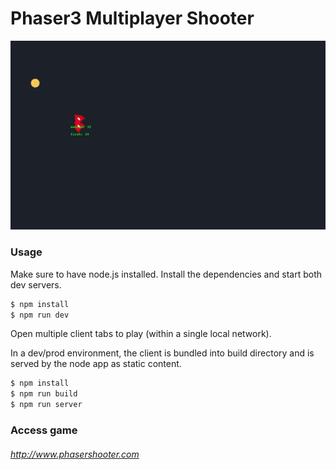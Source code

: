 # Phaser3 Multiplayer Shooter
![Game Demo](updated.gif)
### Usage

Make sure to have node.js installed.
Install the dependencies and start both dev servers.

```sh
$ npm install
$ npm run dev
```
Open multiple client tabs to play (within a single local network).

In a dev/prod environment, the client is bundled into build directory and is served by the node app as static content.

```sh
$ npm install
$ npm run build
$ npm run server
```

### Access game
###### http://www.phasershooter.com
